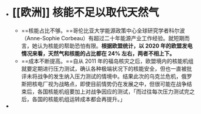 - # [[欧洲]] 核能不足以取代天然气
	- ==核能占比不够。==哥伦比亚大学能源政策中心全球研究学者科尔波（Anne-Sophie Corbeau）有超过二十年能源产业工作经验。就短期而言，她认为核能的帮助恐怕有限。**根据欧盟统计，以 2020 年的欧盟发电情况来看，天然气和核能的占比都在 24% 左右，两者不相上下。**
	- ==成本不断提高。==自从 2011 年的福岛核灾之后，欧盟境内的核能机组就要定期进行压力测试，确认各种极端状况下的核能安全，但也一直被批评未将战争的发生纳入压力测试的情境中。结果此次的乌克兰危机，俄罗斯把核电厂视为战略点，即使目前情势仍在发展之中，但很可能在战争结束后，各国核能机组要加上对战争因应的测试，「而过往每次压力测试完之后，各国的核能机组运转成本都会再提升。」
-